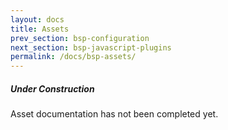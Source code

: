 ```yaml
---
layout: docs
title: Assets
prev_section: bsp-configuration
next_section: bsp-javascript-plugins
permalink: /docs/bsp-assets/
---
```


<div class="note warning">
  <h5>Under Construction</h5>
  <p>
    Asset documentation has not been completed yet.
  </p>
</div>